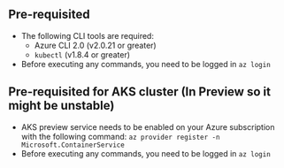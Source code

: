 
## Pre-requisited ##

- The following CLI tools are required:
  - Azure CLI 2.0 (v2.0.21 or greater)
  - `kubectl` (v1.8.4 or greater)
- Before executing any commands, you need to be logged in `az login`

## Pre-requisited for AKS cluster (In Preview so it might be unstable) ##

- AKS preview service needs to be enabled on your Azure subscription with the following command:
  `az provider register -n Microsoft.ContainerService`
- Before executing any commands, you need to be logged in `az login`
